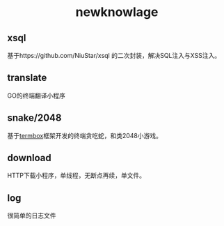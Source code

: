 # <center>newknowlage</center>

## xsql

基于https://github.com/NiuStar/xsql 的二次封装，解决SQL注入与XSS注入。

## translate

GO的终端翻译小程序

## snake/2048

基于<u>termbox</u>框架开发的终端贪吃蛇，和类2048小游戏。

## download

HTTP下载小程序，单线程，无断点再续，单文件。

## log

很简单的日志文件